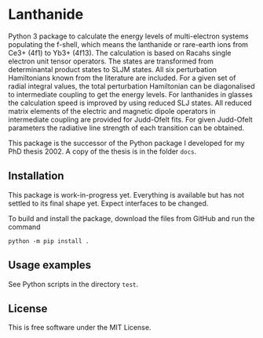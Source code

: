 # Lanthanide

Python 3 package to calculate the energy levels of multi-electron systems
populating the f-shell, which means the lanthanide or rare-earth ions from
Ce3+ (4f1) to Yb3+ (4f13). The calculation is based on Racahs single electron
unit tensor operators. The states are transformed from determinantal product
states to SLJM states. All six perturbation Hamiltonians known from the
literature are included. For a given set of radial integral values, the
total perturbation Hamiltonian can be diagonalised to intermediate coupling
to get the energy levels. For lanthanides in glasses the calculation speed
is improved by using reduced SLJ states. All reduced matrix elements of the
electric and magnetic dipole operators in intermediate coupling are provided
for Judd-Ofelt fits. For given Judd-Ofelt parameters the radiative line strength
of each transition can be obtained.

This package is the successor of the Python package I developed for my PhD
thesis 2002. A copy of the thesis is in the folder `docs`. 

## Installation

This package is work-in-progress yet. Everything is available but has not
settled to its final shape yet. Expect interfaces to be changed.

To build and install the package, download the files from GitHub and run
the command

```
python -m pip install .
```

## Usage examples

See Python scripts in the directory `test`.

## License

This is free software under the MIT License.
